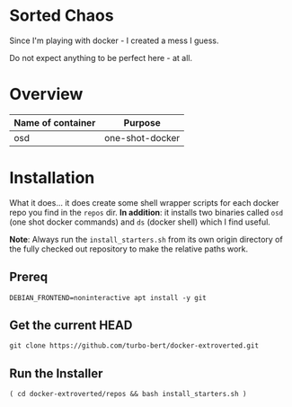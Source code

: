 # Sorted Chaos

Since I'm playing with docker - I created a mess I guess.

Do not expect anything to be perfect here - at all.

# Overview

| Name of container | Purpose                                                          |
| ----------------- | ---------------------------------------------------------------- |
| osd               | one-shot-docker |

# Installation

What it does... it does create some shell wrapper scripts for each docker repo you find in the `repos` dir. __In addition__: it installs two binaries called `osd` (one shot docker commands) and `ds` (docker shell) which I find useful.

__Note__: Always run the `install_starters.sh` from its own origin directory of the fully checked out repository to make the relative paths work.

## Prereq

    DEBIAN_FRONTEND=noninteractive apt install -y git

## Get the current HEAD

    git clone https://github.com/turbo-bert/docker-extroverted.git

## Run the Installer

    ( cd docker-extroverted/repos && bash install_starters.sh )
